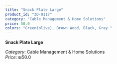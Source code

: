 ```yaml
---
title: "Snack Plate Large"
product_id: "3D-0117"
category: "Cable Management & Home Solutions"
price: 50.0
colors: "Green(olive), Brown Wood, Black, Gray."
---
```


**Snack Plate Large**

*Category*: Cable Management & Home Solutions  
*Price*: ₪50.0

